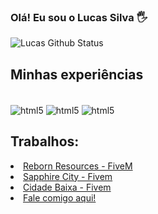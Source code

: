 ### Olá! Eu sou o Lucas Silva 🖐️

![Lucas Github Status](https://github-readme-stats.vercel.app/api?username=RebornRS&show_icons=true&theme=radical)

## Minhas experiências
<div style="display:inline_block"><br/>
<img align="center" alt="html5" href="https://discord.gg/2akbRkJtCt" src="https://img.shields.io/badge/Lua-2C2D72?style=for-the-badge&logo=lua&logoColor=white">
<img align="center" alt="html5" href="https://discord.gg/2akbRkJtCt" src="https://img.shields.io/badge/JavaScript-323330?style=for-the-badge&logo=javascript&logoColor=F7DF1E">
<img align="center" alt="html5" href="https://discord.gg/2akbRkJtCt" src="https://img.shields.io/badge/PHP-777BB4?style=for-the-badge&logo=php&logoColor=white">


## Trabalhos:
<li><a href="https://discord.gg/nfNE8ZNBZA" rel="nofollow">Reborn Resources - FiveM</a><br></li>
<li><a href="#" rel="nofollow">Sapphire City - Fivem</a><br></li>
  <li><a href="#" rel="nofollow">Cidade Baixa - Fivem</a><br></li>
<li><a href="https://github.com/RebornRS/RebornRS/issues" rel="nofollow">Fale comigo aqui!</a><br></li>
